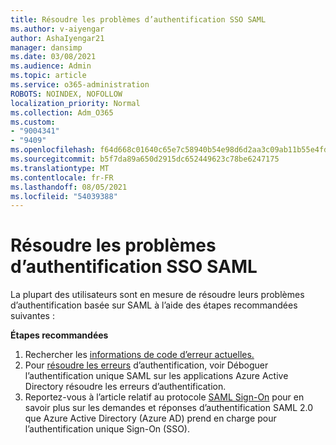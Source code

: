 ```yaml
---
title: Résoudre les problèmes d’authentification SSO SAML
ms.author: v-aiyengar
author: AshaIyengar21
manager: dansimp
ms.date: 03/08/2021
ms.audience: Admin
ms.topic: article
ms.service: o365-administration
ROBOTS: NOINDEX, NOFOLLOW
localization_priority: Normal
ms.collection: Adm_O365
ms.custom:
- "9004341"
- "9409"
ms.openlocfilehash: f64d668c01640c65e7c58940b54e98d6d2aa3c09ab11b55e4fd560874740e3d3
ms.sourcegitcommit: b5f7da89a650d2915dc652449623c78be6247175
ms.translationtype: MT
ms.contentlocale: fr-FR
ms.lasthandoff: 08/05/2021
ms.locfileid: "54039388"
---
```

# <a name="troubleshoot-saml-based-sso-authentication-issues"></a>Résoudre les problèmes d’authentification SSO SAML

La plupart des utilisateurs sont en mesure de résoudre leurs problèmes d’authentification basée sur SAML à l’aide des étapes recommandées suivantes :

**Étapes recommandées**
1. Rechercher les [informations de code d’erreur actuelles.](https://docs.microsoft.com/azure/active-directory/develop/reference-aadsts-error-codes#lookup-current-error-code-information)
1. Pour [résoudre les erreurs](https://docs.microsoft.com/azure/active-directory/manage-apps/debug-saml-sso-issues) d’authentification, voir Déboguer l’authentification unique SAML sur les applications Azure Active Directory résoudre les erreurs d’authentification.
1. Reportez-vous à l’article relatif au protocole [SAML Sign-On](https://docs.microsoft.com/azure/active-directory/develop/single-sign-on-saml-protocol) pour en savoir plus sur les demandes et réponses d’authentification SAML 2.0 que Azure Active Directory (Azure AD) prend en charge pour l’authentification unique Sign-On (SSO).



